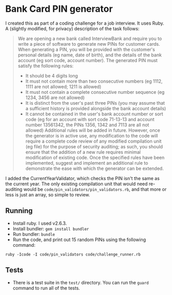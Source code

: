 # Bank Card PIN generator
I created this as part of a coding challenge for a job interview. It uses Ruby. A (slightly modified, for privacy) description of the task follows:

> We are opening a new bank called InterviewBank and require you to write a piece of software to generate new PINs for customer cards. When generating a PIN, you will be provided with the customer's personal details (eg name, date of birth), and the details of the bank account (eg sort code, account number). The generated PIN must satisfy the following rules:
> - It should be 4 digits long
> - It must not contain more than two consecutive numbers (eg 1112, 1111 are not allowed; 1211 is allowed)
> - It must not contain a complete consecutive number sequence (eg 1234, 3456 are not allowed)
> - It is distinct from the user's past three PINs (you may assume that a sufficient history is provided alongside the bank account details)
> - It cannot be contained in the user's bank account number or sort code (eg for an account with sort code 71-13-13 and account number 13561342, the PINs 1356, 1342 and 7113 are all not allowed)
> Additional rules will be added in future. However, once the generator is in active use, any modification to the code will require a complete code review of any modified compilation unit (eg file) for the purpose of security auditing; as such, you should ensure that the addition of a new rule requires minimal modification of existing code.
> Once the specified rules have been implemented, suggest and implement an additional rule to demonstrate the ease with which the generator can be extended.

I added the CurrentYearValidator, which checks the PIN isn't the same as the current year. The only existing compilation unit that would need re-auditing would be `code/pin_validators/pin_validators.rb`, and that more or less is just an array, so simple to review.

## Running
- Install ruby. I used v2.6.3.
- Install bundler: `gem install bundler`
- Run bundler: `bundle`
- Run the code, and print out 15 random PINs using the following command:

`ruby -Icode -I code/pin_validators code/challenge_runner.rb`

## Tests
- There is a test suite in the `test/` directory. You can run the `guard` command to run all of the tests.

